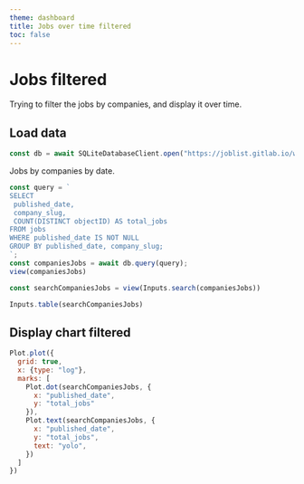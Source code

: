 ```yaml
---
theme: dashboard
title: Jobs over time filtered
toc: false
---
```


# Jobs filtered

Trying to filter the jobs by companies, and display it over time.

## Load data

```js
const db = await SQLiteDatabaseClient.open("https://joblist.gitlab.io/workers/joblist.db");
```

Jobs by companies by date.
```js
const query = `
SELECT
 published_date,
 company_slug,
 COUNT(DISTINCT objectID) AS total_jobs
FROM jobs
WHERE published_date IS NOT NULL
GROUP BY published_date, company_slug;
`;
const companiesJobs = await db.query(query);
view(companiesJobs)
```

```js
const searchCompaniesJobs = view(Inputs.search(companiesJobs))
```

```js
Inputs.table(searchCompaniesJobs)
```

## Display chart filtered

```js
Plot.plot({
  grid: true,
  x: {type: "log"},
  marks: [
    Plot.dot(searchCompaniesJobs, {
      x: "published_date",
      y: "total_jobs"
    }),
    Plot.text(searchCompaniesJobs, {
      x: "published_date",
      y: "total_jobs",
      text: "yolo",
    })
  ]
})
```
